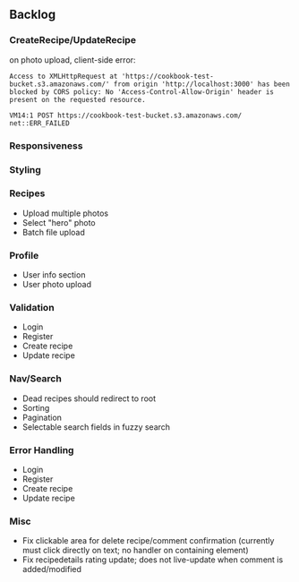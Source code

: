 ## Backlog

### CreateRecipe/UpdateRecipe

on photo upload, client-side error:

```Access to XMLHttpRequest at 'https://cookbook-test-bucket.s3.amazonaws.com/' from origin 'http://localhost:3000' has been blocked by CORS policy: No 'Access-Control-Allow-Origin' header is present on the requested resource.```

```VM14:1 POST https://cookbook-test-bucket.s3.amazonaws.com/ net::ERR_FAILED```

### Responsiveness

### Styling

### Recipes
- Upload multiple photos
- Select "hero" photo 
- Batch file upload

### Profile
- User info section
- User photo upload

### Validation
- Login
- Register
- Create recipe
- Update recipe

### Nav/Search
- Dead recipes should redirect to root
- Sorting
- Pagination
- Selectable search fields in fuzzy search

### Error Handling
- Login
- Register
- Create recipe
- Update recipe

### Misc
- Fix clickable area for delete recipe/comment confirmation (currently must click directly on text; no handler on containing element)
- Fix recipedetails rating update; does not live-update when comment is added/modified